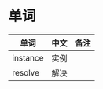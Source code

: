 # 单词

| 单词         | 中文  | 备注 |
| ---- | ---- | ---- |
| instance   |    实例    |  |
| resolve   |    解决    |  |
